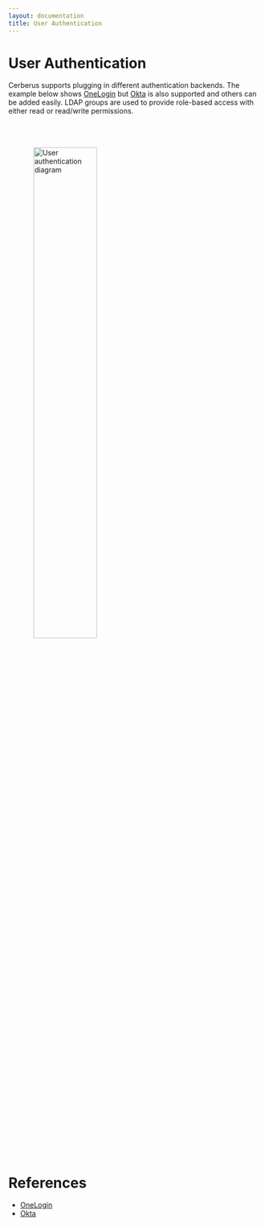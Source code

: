 ```yaml
---
layout: documentation
title: User Authentication
---
```


# User Authentication

Cerberus supports plugging in different authentication backends.  The example below shows 
<a target="_blank" rel="noopener noreferrer" onclick="trackOutboundLink('https://www.onelogin.com/')" href="https://www.onelogin.com/">OneLogin</a> but <a target="_blank" rel="noopener noreferrer" onclick="trackOutboundLink('https://www.okta.com/')" href="https://www.okta.com/">Okta</a> is also supported and
others can be added easily.  LDAP groups are used to provide role-based access with either read or read/write
permissions.

<img src="../../images/arch-diagrams/user-authentication.png" alt="User authentication diagram" style="width: 50%; height: 50%; margin: 50px;" />

# References

*  <a target="_blank" rel="noopener noreferrer" onclick="trackOutboundLink('https://www.onelogin.com/')" href="https://www.onelogin.com/">OneLogin</a>
*  <a target="_blank" rel="noopener noreferrer" onclick="trackOutboundLink('https://www.okta.com/')" href="https://www.okta.com/">Okta</a>